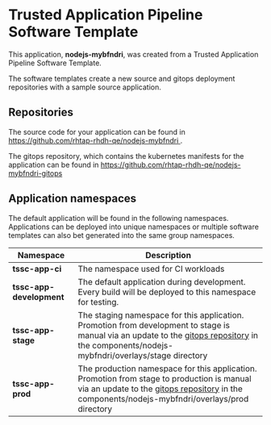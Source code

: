 # Trusted Application Pipeline Software Template

This application, **nodejs-mybfndri**, was created from a Trusted Application Pipeline Software Template.

The software templates create a new source and gitops deployment repositories with a sample source application. 

## Repositories

The source code for your application can be found in [https://github.com/rhtap-rhdh-qe/nodejs-mybfndri ](https://github.com/rhtap-rhdh-qe/nodejs-mybfndri ).
 
The gitops repository, which contains the kubernetes manifests for the application can be found in 
[https://github.com/rhtap-rhdh-qe/nodejs-mybfndri-gitops ](https://github.com/rhtap-rhdh-qe/nodejs-mybfndri-gitops ) 

## Application namespaces 

The default application will be found in the following namespaces. Applications can be deployed into unique namespaces or multiple software templates can also bet generated into the same group namespaces.  

|  Namespace   |  Description   |  
| -------- | -------- |
| **tssc-app-ci** | The namespace used for CI workloads |
| **tssc-app-development** | The default application during development. Every build will be deployed to this namespace for testing. |
| **tssc-app-stage** | The staging namespace for this application. Promotion from development to stage is manual via an update to the [gitops repository](https://github.com/rhtap-rhdh-qe/nodejs-mybfndri-gitops ) in the components/nodejs-mybfndri/overlays/stage directory |
| **tssc-app-prod** | The production namespace for this application. Promotion from stage to production is manual via an update to the [gitops repository](https://github.com/rhtap-rhdh-qe/nodejs-mybfndri-gitops ) in the components/nodejs-mybfndri/overlays/prod directory |